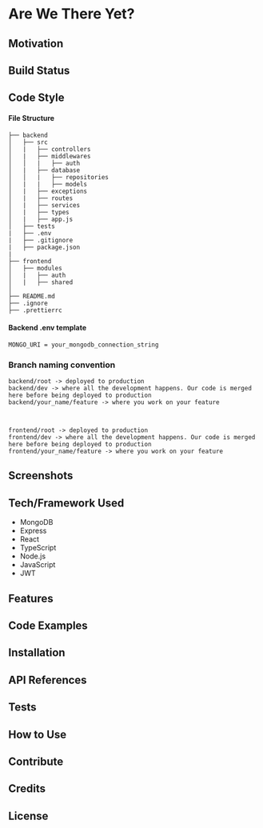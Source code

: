 # Are We There Yet?

## Motivation

## Build Status

## Code Style

#### File Structure

    ├── backend
    │   ├── src
    │   |   ├── controllers
    │   |   ├── middlewares
    │   │   |   ├── auth
    │   |   ├── database
    │   │   |   ├── repositories
    │   |   |   ├── models
    │   |   ├── exceptions
    │   |   ├── routes
    │   |   ├── services
    │   |   ├── types
    │   |   ├── app.js
    │   ├── tests
    |   ├── .env
    |   ├── .gitignore
    |   ├── package.json
    |
    ├── frontend
    │   ├── modules
    │   |   ├── auth
    │   |   ├── shared
    │
    ├── README.md
    ├── .ignore
    ├── .prettierrc

#### Backend .env template

    MONGO_URI = your_mongodb_connection_string

### Branch naming convention

    backend/root -> deployed to production
    backend/dev -> where all the development happens. Our code is merged here before being deployed to production
    backend/your_name/feature -> where you work on your feature



    frontend/root -> deployed to production
    frontend/dev -> where all the development happens. Our code is merged here before being deployed to production
    frontend/your_name/feature -> where you work on your feature

## Screenshots

## Tech/Framework Used

- MongoDB
- Express
- React
- TypeScript
- Node.js
- JavaScript
- JWT

## Features

## Code Examples

## Installation

## API References

## Tests

## How to Use

## Contribute

## Credits

## License
